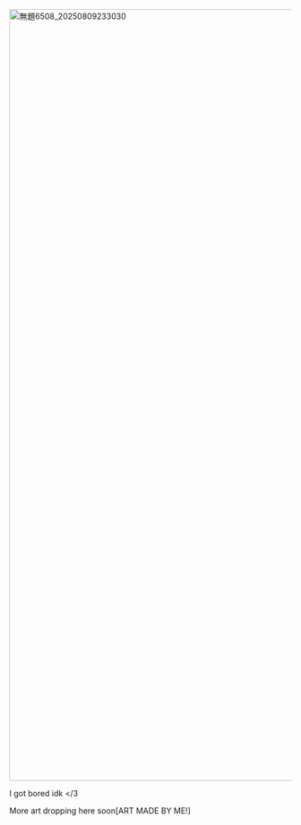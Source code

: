 <img width="1378" height="1378" alt="無題6508_20250809233030" src="https://github.com/user-attachments/assets/c3fe6cb5-efeb-4c1d-aaa3-32fe67e29ad3" />

I got bored idk </3

More art dropping here soon[ART MADE BY ME!]

